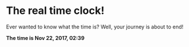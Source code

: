 # The real time clock!

Ever wanted to know what the time is? Well, your journey is about to end!

**The time is Nov 22, 2017, 02:39**